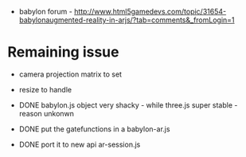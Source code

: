 - babylon forum - http://www.html5gamedevs.com/topic/31654-babylonaugmented-reality-in-arjs/?tab=comments&_fromLogin=1

# Remaining issue
- camera projection matrix to set
- resize to handle

- DONE babylon.js object very shacky - while three.js super stable - reason unkonwn
- DONE put the gatefunctions in a babylon-ar.js 
- DONE port it to new api ar-session.js
